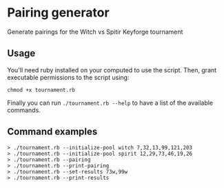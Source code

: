 # Pairing generator

Generate pairings for the Witch vs Spitir Keyforge tournament

## Usage

You'll need ruby installed on your computed to use the script. Then, grant executable permissions to the script using:

```
chmod +x tournament.rb
```

Finally you can run `./tournament.rb --help` to have a list of the available commands.

## Command examples

```
> ./tournament.rb --initialize-pool witch 7,32,13,99,121,203
> ./tournament.rb --initialize-pool spirit 12,29,73,46,19,26
> ./tournament.rb --pairing
> ./tournament.rb --print-pairing
> ./tournament.rb --set-results 73w,99w
> ./tournament.rb --print-results
```
